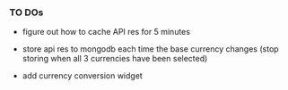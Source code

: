 ### TO DOs

- figure out how to cache API res for 5 minutes

- store api res to mongodb each time the base currency changes (stop storing when all 3 currencies have been selected)

- add currency conversion widget

